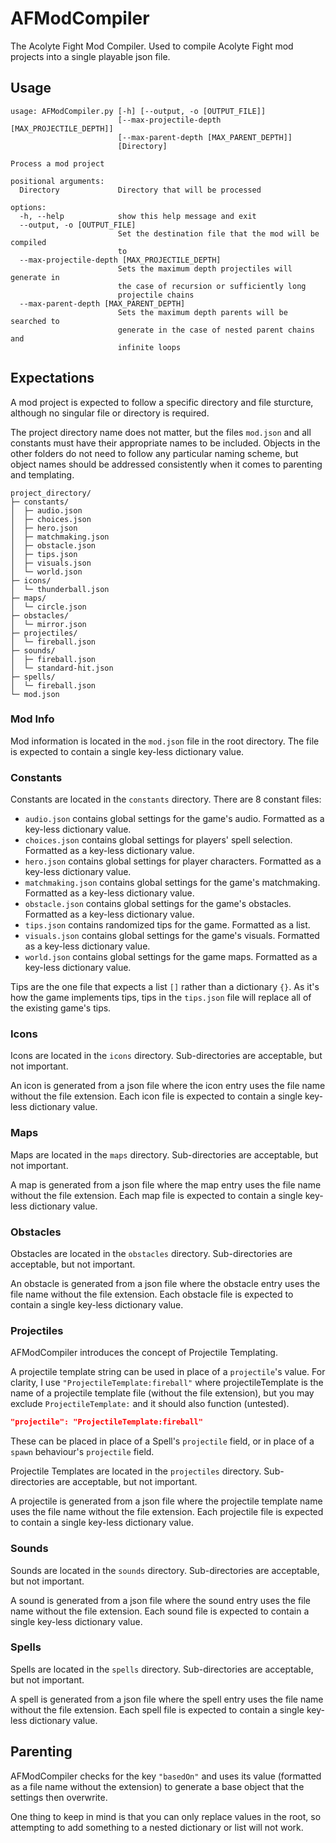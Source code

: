 # AFModCompiler
The Acolyte Fight Mod Compiler. Used to compile Acolyte Fight mod projects into a single playable json file.

## Usage
```
usage: AFModCompiler.py [-h] [--output, -o [OUTPUT_FILE]]
                        [--max-projectile-depth [MAX_PROJECTILE_DEPTH]]
                        [--max-parent-depth [MAX_PARENT_DEPTH]]
                        [Directory]

Process a mod project

positional arguments:
  Directory             Directory that will be processed

options:
  -h, --help            show this help message and exit
  --output, -o [OUTPUT_FILE]
                        Set the destination file that the mod will be compiled
                        to
  --max-projectile-depth [MAX_PROJECTILE_DEPTH]
                        Sets the maximum depth projectiles will generate in
                        the case of recursion or sufficiently long
                        projectile chains
  --max-parent-depth [MAX_PARENT_DEPTH]
                        Sets the maximum depth parents will be searched to
                        generate in the case of nested parent chains and
                        infinite loops
```

## Expectations

A mod project is expected to follow a specific directory and file sturcture, although no singular file or directory is required.

The project directory name does not matter, but the files `mod.json` and all constants must have their appropriate names to be included. Objects in the other folders do not need to follow any particular naming scheme, but object names should be addressed consistently when it comes to parenting and templating.

```
project_directory/
├─ constants/
│  ├─ audio.json
│  ├─ choices.json
│  ├─ hero.json
│  ├─ matchmaking.json
│  ├─ obstacle.json
│  ├─ tips.json
│  ├─ visuals.json
│  └─ world.json
├─ icons/
│  └─ thunderball.json
├─ maps/
│  └─ circle.json
├─ obstacles/
│  └─ mirror.json
├─ projectiles/
│  └─ fireball.json
├─ sounds/
│  ├─ fireball.json
│  └─ standard-hit.json
├─ spells/
│  └─ fireball.json
└─ mod.json
```

### Mod Info

Mod information is located in the `mod.json` file in the root directory. The file is expected to contain a single key-less dictionary value.

### Constants

Constants are located in the `constants` directory. There are 8 constant files:

* `audio.json` contains global settings for the game's audio. Formatted as a key-less dictionary value.
* `choices.json` contains global settings for players' spell selection. Formatted as a key-less dictionary value.
* `hero.json` contains global settings for player characters. Formatted as a key-less dictionary value.
* `matchmaking.json` contains global settings for the game's matchmaking. Formatted as a key-less dictionary value.
* `obstacle.json` contains global settings for the game's obstacles. Formatted as a key-less dictionary value.
* `tips.json` contains randomized tips for the game. Formatted as a list.
* `visuals.json` contains global settings for the game's visuals. Formatted as a key-less dictionary value.
* `world.json` contains global settings for the game maps. Formatted as a key-less dictionary value.

Tips are the one file that expects a list `[]` rather than a dictionary `{}`. As it's how the game implements tips, tips in the `tips.json` file will replace all of the existing game's tips.

### Icons

Icons are located in the `icons` directory. Sub-directories are acceptable, but not important.

An icon is generated from a json file where the icon entry uses the file name without the file extension. Each icon file is expected to contain a single key-less dictionary value.

### Maps

Maps are located in the `maps` directory. Sub-directories are acceptable, but not important.

A map is generated from a json file where the map entry uses the file name without the file extension. Each map file is expected to contain a single key-less dictionary value.

### Obstacles

Obstacles are located in the `obstacles` directory. Sub-directories are acceptable, but not important.

An obstacle is generated from a json file where the obstacle entry uses the file name without the file extension. Each obstacle file is expected to contain a single key-less dictionary value.

### Projectiles

AFModCompiler introduces the concept of Projectile Templating.

A projectile template string can be used in place of a `projectile`'s value. For clarity, I use `"ProjectileTemplate:fireball"` where projectileTemplate is the name of a projectile template file (without the file extension), but you may exclude `ProjectileTemplate:` and it should also function (untested).

```json
"projectile": "ProjectileTemplate:fireball"
```

These can be placed in place of a Spell's `projectile` field, or in place of a `spawn` behaviour's `projectile` field.

Projectile Templates are located in the `projectiles` directory. Sub-directories are acceptable, but not important.

A projectile is generated from a json file where the projectile template name uses the file name without the file extension. Each projectile file is expected to contain a single key-less dictionary value.

### Sounds

Sounds are located in the `sounds` directory. Sub-directories are acceptable, but not important.

A sound is generated from a json file where the sound entry uses the file name without the file extension. Each sound file is expected to contain a single key-less dictionary value.

### Spells

Spells are located in the `spells` directory. Sub-directories are acceptable, but not important.

A spell is generated from a json file where the spell entry uses the file name without the file extension. Each spell file is expected to contain a single key-less dictionary value.

## Parenting

AFModCompiler checks for the key `"basedOn"` and uses its value (formatted as a file name without the extension) to generate a base object that the settings then overwrite.

One thing to keep in mind is that you can only replace values in the root, so attempting to add something to a nested dictionary or list will not work.
